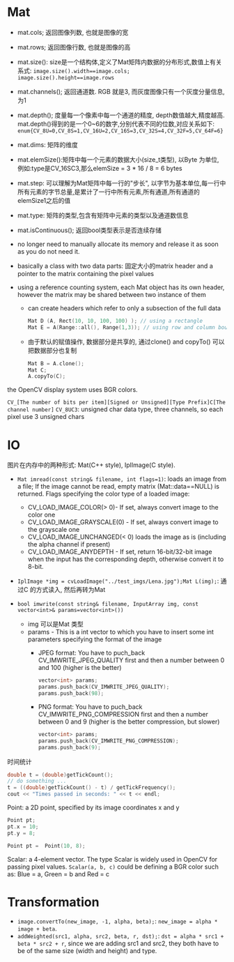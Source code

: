 # Mat
- mat.cols; 返回图像列数, 也就是图像的宽
- mat.rows; 返回图像行数, 也就是图像的高
- mat.size(): size是一个结构体,定义了Mat矩阵内数据的分布形式,数值上有关系式: `image.size().width==image.cols; image.size().height==image.rows`
- mat.channels(); 返回通道数. RGB 就是3, 而灰度图像只有一个灰度分量信息, 为1
- mat.depth(); 度量每一个像素中每一个通道的精度, depth数值越大,精度越高.
	mat.depth()得到的是一个0~6的数字,分别代表不同的位数,对应关系如下: `enum{CV_8U=0,CV_8S=1,CV_16U=2,CV_16S=3,CV_32S=4,CV_32F=5,CV_64F=6}`
- mat.dims: 矩阵的维度
- mat.elemSize():矩阵中每一个元素的数据大小(size_t类型), 以Byte 为单位, 例如:type是CV_16SC3,那么elemSize = 3 * 16 / 8 = 6 bytes
- mat.step: 可以理解为Mat矩阵中每一行的"步长", 以字节为基本单位,每一行中所有元素的字节总量,是累计了一行中所有元素,所有通道,所有通道的elemSize1之后的值
- mat.type: 矩阵的类型,包含有矩阵中元素的类型以及通道数信息
- mat.isContinuous(); 返回bool类型表示是否连续存储

- no longer need to manually allocate its memory and release it as soon as you do not need it. 
- basically a class with two data parts: 固定大小的matrix header and a pointer to the matrix containing the pixel values 
- using a reference counting system, each Mat object has its own header, however the matrix may be shared between two instance of them
	- can create headers which refer to only a subsection of the full data
	
		```C++
		Mat D (A, Rect(10, 10, 100, 100) ); // using a rectangle
		Mat E = A(Range::all(), Range(1,3)); // using row and column boundaries
		```

	- 由于默认的赋值操作, 数据部分是共享的, 通过clone() and copyTo() 可以把数据部分也复制
		```C++
		Mat B = A.clone();
		Mat C;
		A.copyTo(C);
		```

the OpenCV display system uses BGR colors.

`CV_[The number of bits per item][Signed or Unsigned][Type Prefix]C[The channel number]`
`CV_8UC3`: unsigned char data type, three channels, so each pixel use 3 unsigned chars

# IO
图片在内存中的两种形式: Mat(C++ style), IplImage(C style).

- `Mat imread(const string& filename, int flags=1)`: loads an image from a file; If the image cannot be read, empty matrix (Mat::data==NULL) is returned.
	Flags specifying the color type of a loaded image:

	- CV_LOAD_IMAGE_COLOR(> 0)- If set, always convert image to the color one
	- CV_LOAD_IMAGE_GRAYSCALE(0) - If set, always convert image to the grayscale one
	- CV_LOAD_IMAGE_UNCHANGED(< 0) loads the image as is (including the alpha channel if present)
	- CV_LOAD_IMAGE_ANYDEPTH - If set, return 16-bit/32-bit image when the input has the corresponding depth, otherwise convert it to 8-bit.

- `IplImage *img = cvLoadImage("../test_imgs/Lena.jpg");Mat L(img);`: 通过C 的方式读入, 然后再转为Mat

- `bool imwrite(const string& filename, InputArray img, const vector<int>& params=vector<int>())`
	- img 可以是Mat 类型
	- params - This is a int vector to which you have to insert some int parameters specifying the format of the image
		- JPEG format: You have to puch_back CV_IMWRITE_JPEG_QUALITY first and then a number between 0 and 100 (higher is the better)
			
			```C++
			vector<int> params;  
		    params.push_back(CV_IMWRITE_JPEG_QUALITY);  
		    params.push_back(98); 
			```
		- PNG format: You have to puch_back CV_IMWRITE_PNG_COMPRESSION first and then a number between 0 and 9 (higher is the better compression, but slower)

			```C++
			vector<int> params;
		    params.push_back(CV_IMWRITE_PNG_COMPRESSION);
		    params.push_back(9);
			```

时间统计
```C++
double t = (double)getTickCount();
// do something ... 
t = ((double)getTickCount() - t) / getTickFrequency();
cout << "Times passed in seconds: " << t << endl;
```

Point: a 2D point, specified by its image coordinates x and y
```C++
Point pt;
pt.x = 10;
pt.y = 8;

Point pt =  Point(10, 8);
```

Scalar: a 4-element vector. The type Scalar is widely used in OpenCV for passing pixel values.
`Scalar(a, b, c)` could be defining a BGR color such as: Blue = a, Green = b and Red = c

# Transformation
- `image.convertTo(new_image, -1, alpha, beta);`: `new_image = alpha * image + beta`.
- `addWeighted(src1, alpha, src2, beta, r, dst);`: `dst = alpha * src1 + beta * src2 + r`,
	since we are adding src1 and src2, they both have to be of the same size (width and height) and type.

